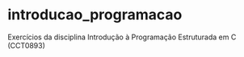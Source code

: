 # introducao_programacao
Exercícios da disciplina Introdução à Programação Estruturada em C (CCT0893)
